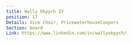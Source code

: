```yaml
---
title: Wally Okpych IV
position: 17
Details: Vice Chair, PricewaterhouseCoopers
Section: board
Link: https://www.linkedin.com/in/wallyokpych/
---
```


